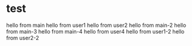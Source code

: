 # test
hello from main
hello from user1
hello from user2
hello from main-2
hello from main-3
hello from main-4
hello from user4
hello from user1-2
hello from user2-2
